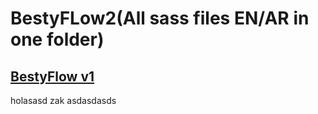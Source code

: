 # BestyFLow2(All sass files EN/AR in one folder)
<h2 style="border: none"><a style="border: none" href="https://github.com/mahmoudZakaria90/besty-flow/">BestyFlow v1</a></h2>
holasasd zak
asdasdasds
